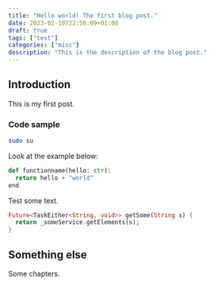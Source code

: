 ```yaml
---
title: "Hello world! The first blog post."
date: 2023-02-10T22:50:09+01:00
draft: true
tags: ["test"]
categories: ["misc"]
description: "This is the description of the blog post."
---
```


<!--more-->

## Introduction

This is my first post.

### Code sample

```bash
sudo su
```

Look at the example below:

```python
def functionname(hello: str):
  return hello + "world"
end
```

Test some text.

```dart
Future<TaskEither<String, void>> getSome(String s) {
  return _someService.getElements(s);
}
```

## Something else

Some chapters.
